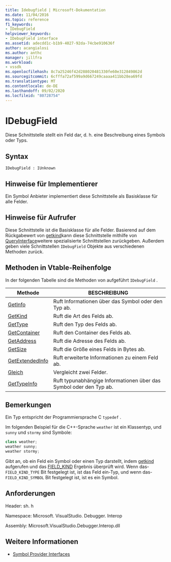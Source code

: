 ```yaml
---
title: Idebugfield | Microsoft-Dokumentation
ms.date: 11/04/2016
ms.topic: reference
f1_keywords:
- IDebugField
helpviewer_keywords:
- IDebugField interface
ms.assetid: adecdd1c-b1b9-4027-92da-74cbe910636f
author: acangialosi
ms.author: anthc
manager: jillfra
ms.workload:
- vssdk
ms.openlocfilehash: 8c7a25246f42d288020481330fe60e312849862d
ms.sourcegitcommit: 6cfffa72af599a9d667249caaaa411bb28ea69fd
ms.translationtype: MT
ms.contentlocale: de-DE
ms.lasthandoff: 09/02/2020
ms.locfileid: "80728754"
---
```

# <a name="idebugfield"></a>IDebugField
Diese Schnittstelle stellt ein Feld dar, d. h. eine Beschreibung eines Symbols oder Typs.

## <a name="syntax"></a>Syntax

```
IDebugField : IUnknown
```

## <a name="notes-for-implementers"></a>Hinweise für Implementierer
 Ein Symbol Anbieter implementiert diese Schnittstelle als Basisklasse für alle Felder.

## <a name="notes-for-callers"></a>Hinweise für Aufrufer
 Diese Schnittstelle ist die Basisklasse für alle Felder. Basierend auf dem Rückgabewert von [getkind](../../../extensibility/debugger/reference/idebugfield-getkind.md)kann diese Schnittstelle mithilfe von [QueryInterface](/cpp/atl/queryinterface)weitere spezialisierte Schnittstellen zurückgeben. Außerdem geben viele Schnittstellen `IDebugField` Objekte aus verschiedenen Methoden zurück.

## <a name="methods-in-vtable-order"></a>Methoden in Vtable-Reihenfolge
 In der folgenden Tabelle sind die Methoden von aufgeführt `IDebugField` .

|Methode|BESCHREIBUNG|
|------------|-----------------|
|[GetInfo](../../../extensibility/debugger/reference/idebugfield-getinfo.md)|Ruft Informationen über das Symbol oder den Typ ab.|
|[GetKind](../../../extensibility/debugger/reference/idebugfield-getkind.md)|Ruft die Art des Felds ab.|
|[GetType](../../../extensibility/debugger/reference/idebugfield-gettype.md)|Ruft den Typ des Felds ab.|
|[GetContainer](../../../extensibility/debugger/reference/idebugfield-getcontainer.md)|Ruft den Container des Felds ab.|
|[GetAddress](../../../extensibility/debugger/reference/idebugfield-getaddress.md)|Ruft die Adresse des Felds ab.|
|[GetSize](../../../extensibility/debugger/reference/idebugfield-getsize.md)|Ruft die Größe eines Felds in Bytes ab.|
|[GetExtendedInfo](../../../extensibility/debugger/reference/idebugfield-getextendedinfo.md)|Ruft erweiterte Informationen zu einem Feld ab.|
|[Gleich](../../../extensibility/debugger/reference/idebugfield-equal.md)|Vergleicht zwei Felder.|
|[GetTypeInfo](../../../extensibility/debugger/reference/idebugfield-gettypeinfo.md)|Ruft typunabhängige Informationen über das Symbol oder den Typ ab.|

## <a name="remarks"></a>Bemerkungen
 Ein Typ entspricht der Programmiersprache C `typedef` .

 Im folgenden Beispiel für die C++-Sprache `weather` ist ein Klassentyp, und `sunny` und `stormy` sind Symbole:

```cpp
class weather;
weather sunny;
weather stormy;
```

 Gibt an, ob ein Feld ein Symbol oder einen Typ darstellt, indem [getkind](../../../extensibility/debugger/reference/idebugfield-getkind.md) aufgerufen und das [FIELD_KIND](../../../extensibility/debugger/reference/field-kind.md) Ergebnis überprüft wird. Wenn das- `FIELD_KIND_TYPE` Bit festgelegt ist, ist das Feld ein-Typ, und wenn das- `FIELD_KIND_SYMBOL` Bit festgelegt ist, ist es ein Symbol.

## <a name="requirements"></a>Anforderungen
 Header: sh. h

 Namespace: Microsoft. VisualStudio. Debugger. Interop

 Assembly: Microsoft.VisualStudio.Debugger.Interop.dll

## <a name="see-also"></a>Weitere Informationen
- [Symbol Provider Interfaces](../../../extensibility/debugger/reference/symbol-provider-interfaces.md)
